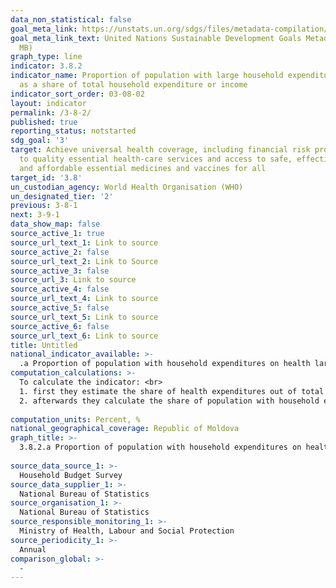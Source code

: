 ```yaml
---
data_non_statistical: false
goal_meta_link: https://unstats.un.org/sdgs/files/metadata-compilation/Metadata-Goal-3.pdf
goal_meta_link_text: United Nations Sustainable Development Goals Metadata (PDF 4.0
  MB)
graph_type: line
indicator: 3.8.2
indicator_name: Proportion of population with large household expenditures on health
  as a share of total household expenditure or income
indicator_sort_order: 03-08-02
layout: indicator
permalink: /3-8-2/
published: true
reporting_status: notstarted
sdg_goal: '3'
target: Achieve universal health coverage, including financial risk protection, access
  to quality essential health-care services and access to safe, effective, quality
  and affordable essential medicines and vaccines for all
target_id: '3.8'
un_custodian_agency: World Health Organisation (WHO)
un_designated_tier: '2'
previous: 3-8-1
next: 3-9-1
data_show_map: false
source_active_1: true
source_url_text_1: Link to source
source_active_2: false
source_url_text_2: Link to Source
source_active_3: false
source_url_3: Link to source
source_active_4: false
source_url_text_4: Link to source
source_active_5: false
source_url_text_5: Link to source
source_active_6: false
source_url_text_6: Link to source
title: Untitled
national_indicator_available: >-
  .a Proportion of population with household expenditures on health larger than 10% of total household expenditure
computation_calculations: >-
  To calculate the indicator: <br> 
  1. first they estimate the share of health expenditures out of total expenditures of the household  = expenditures for health / total expenditures of households * 100; <br> 
  2. afterwards they calculate the share of population with household expenditures for health higher than 10% (and respectively 25%) = number of population with household expenditures higher than 10% (and respectively 25%) / number of total population * 100<br> 
  
computation_units: Percent, %
national_geographical_coverage: Republic of Moldova
graph_title: >-
  3.8.2.a Proportion of population with household expenditures on health larger than 10% of total household expenditure  <br> 
  
source_data_source_1: >-
  Household Budget Survey 
source_data_supplier_1: >-
  National Bureau of Statistics
source_organisation_1: >-
  National Bureau of Statistics
source_responsible_monitoring_1: >-
  Ministry of Health, Labour and Social Protection
source_periodicity_1: >-
  Annual
comparison_global: >-
  -
---
```

